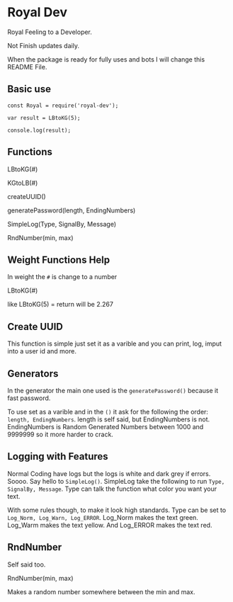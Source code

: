 # Royal Dev

Royal Feeling to a Developer.


Not Finish updates daily.

When the package is ready for fully uses and bots I will change this README File.


## Basic use

```
const Royal = require('royal-dev');

var result = LBtoKG(5);

console.log(result);
```


## Functions

LBtoKG(#)

KGtoLB(#)

createUUID()

generatePassword(length, EndingNumbers)

SimpleLog(Type, SignalBy, Message)

RndNumber(min, max)


## Weight Functions Help

In weight the `#` is change to a number

LBtoKG(#)

like LBtoKG(5) = return will be 2.267


## Create UUID

This function is simple just set it as a varible and you can print, log, imput into a user id and more.


## Generators

In the generator the main one used is the `generatePassword()` because it fast password.

To use set as a varible and in the `()` it ask for the following the order: `length, EndingNumbers`. length is self said, but EndingNumbers is not. EndingNumbers is Random Generated Numbers between 1000 and 9999999 so it more harder to crack.


## Logging with Features

Normal Coding have logs but the logs is white and dark grey if errors. Soooo. Say hello to `SimpleLog()`. SimpleLog take the following to run `Type, SignalBy, Message`.
Type can talk the function what color you want your text.


With some rules though, to make it look high standards. Type can be set to `Log_Norm, Log_Warn, Log_ERROR`. Log\_Norm makes the text green. Log\_Warm makes the text yellow. And Log\_ERROR makes the text red.


## RndNumber

Self said too.

RndNumber(min, max)

Makes a random number somewhere between the min and max.
